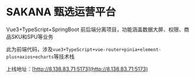 # SAKANA 甄选运营平台

Vue3+TypeScript+SpringBoot 前后端分离项目，功能涵盖数据大屏、权限、商品SKU和SPU等业务

此为前端代码，涉及`vue3+TypeScript+vue-router+pinia+element-plus+axios+echarts`等技术栈

上线地址：[http://8.138.83.71:5173](http://8.138.83.71:5173)
